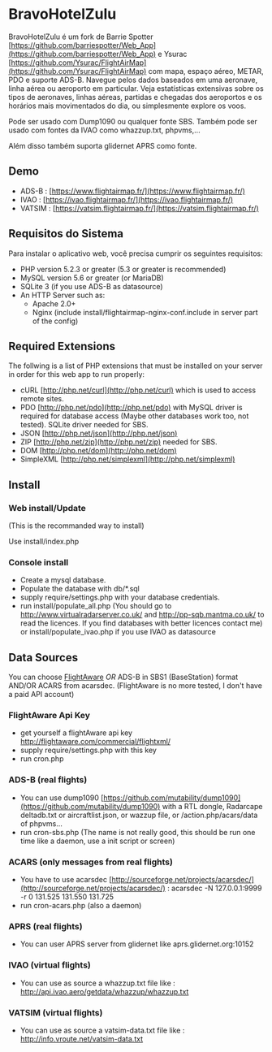 # BravoHotelZulu

BravoHotelZulu é um fork de Barrie Spotter [https://github.com/barriespotter/Web_App](https://github.com/barriespotter/Web_App) e Ysurac [https://github.com/Ysurac/FlightAirMap](https://github.com/Ysurac/FlightAirMap) com mapa, espaço aéreo, METAR, PDO e suporte ADS-B.
Navegue pelos dados baseados em uma aeronave, linha aérea ou aeroporto em particular. Veja estatísticas extensivas sobre os tipos de  aeronaves, linhas aéreas, partidas e chegadas dos aeroportos e os horários mais movimentados do dia, ou simplesmente explore os voos.

Pode ser usado com Dump1090 ou qualquer fonte SBS.
Também pode ser usado com fontes da IVAO como whazzup.txt, phpvms,...

Além disso também suporta glidernet APRS como fonte.

## Demo
* ADS-B : [https://www.flightairmap.fr/](https://www.flightairmap.fr/)
* IVAO : [https://ivao.flightairmap.fr/](https://ivao.flightairmap.fr/)
* VATSIM : [https://vatsim.flightairmap.fr/](https://vatsim.flightairmap.fr/)


## Requisitos do Sistema

Para instalar o aplicativo web, você precisa cumprir os seguintes requisitos:

* PHP version 5.2.3 or greater (5.3 or greater is recommended)
* MySQL version 5.6 or greater (or MariaDB)
* SQLite 3 (if you use ADS-B as datasource)
* An HTTP Server such as:
	* Apache 2.0+
	* Nginx (include install/flightairmap-nginx-conf.include in server part of the config)

## Required Extensions

The follwing is a list of PHP extensions that must be installed on your server in order for this web app to run properly:

* cURL [http://php.net/curl](http://php.net/curl) which is used to access remote sites.
* PDO [http://php.net/pdo](http://php.net/pdo) with MySQL driver is required for database access (Maybe other databases work too, not tested). SQLite driver needed for SBS.
* JSON [http://php.net/json](http://php.net/json)
* ZIP [http://php.net/zip](http://php.net/zip) needed for SBS.
* DOM [http://php.net/dom](http://php.net/dom)
* SimpleXML [http://php.net/simplexml](http://php.net/simplexml)

## Install ##
### Web install/Update ###
(This is the recommanded way to install)

Use install/index.php

### Console install ###
* Create a mysql database.
* Populate the database with db/*.sql
* supply require/settings.php with your database credentials.
* run install/populate_all.php (You should go to http://www.virtualradarserver.co.uk/ and http://pp-sqb.mantma.co.uk/ to read the licences. If you find databases with better licences contact me) or install/populate_ivao.php if you use IVAO as datasource

## Data Sources
You can choose [FlightAware](http://www.flightaware.com) *OR* ADS-B in SBS1 (BaseStation) format AND/OR ACARS from acarsdec.
(FlightAware is no more tested, I don't have a paid API account)

### FlightAware Api Key 
* get yourself a flightAware api key http://flightaware.com/commercial/flightxml/
* supply require/settings.php with this key
* run cron.php

### ADS-B (real flights)
* You can use dump1090 [https://github.com/mutability/dump1090](https://github.com/mutability/dump1090) with a RTL dongle, Radarcape deltadb.txt or aircraftlist.json, or wazzup file, or /action.php/acars/data of phpvms...
* run cron-sbs.php (The name is not really good, this should be run one time like a daemon, use a init script or screen)

### ACARS (only messages from real flights)
* You have to use acarsdec [http://sourceforge.net/projects/acarsdec/](http://sourceforge.net/projects/acarsdec/) : acarsdec -N 127.0.0.1:9999 -r 0 131.525 131.550 131.725
* run cron-acars.php (also a daemon)

### APRS (real flights)
* You can user APRS server from glidernet like aprs.glidernet.org:10152

### IVAO (virtual flights)
* You can use as source a whazzup.txt file like : http://api.ivao.aero/getdata/whazzup/whazzup.txt

### VATSIM (virtual flights)
* You can use as source a vatsim-data.txt file like : http://info.vroute.net/vatsim-data.txt
 
